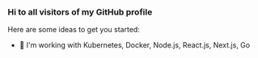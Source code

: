 ### Hi to all visitors of my GitHub profile

Here are some ideas to get you started:

- 🔭 I'm working with Kubernetes, Docker, Node.js, React.js, Next.js, Go


